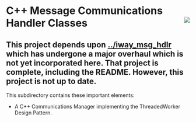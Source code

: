 # C++ Message Communications Handler Classes <img style="float: right;" src="../../images/iwaytechnology284x60.gif" />

## **This project depends upon [../iway_msg_hdlr](../iway_msg_hdlr) which has undergone a major overhaul which is not yet incorporated here.  That project is complete, including the README.  However, this project is not up to date.**

This subdirectory contains these important elements:

- A C++ Communications Manager implementing the ThreadedWorker Design Pattern.

